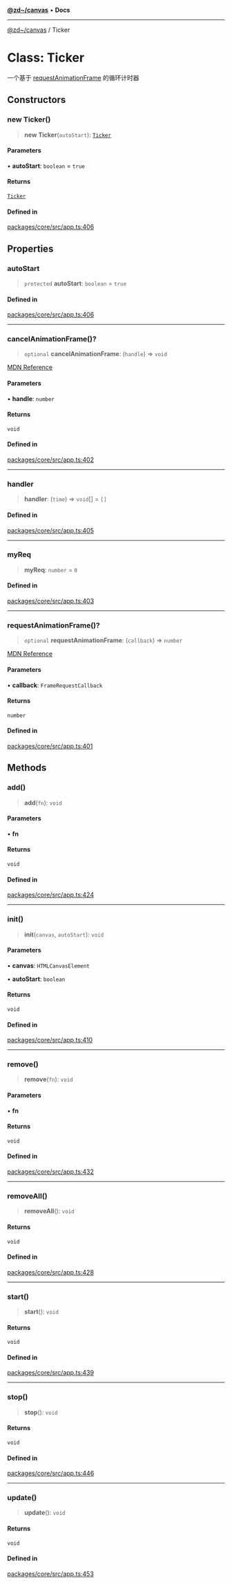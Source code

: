 [**@zd~/canvas**](../README.md) • **Docs**

***

[@zd~/canvas](../README.md) / Ticker

# Class: Ticker

一个基于 [requestAnimationFrame](https://developer.mozilla.org/zh-CN/docs/Web/API/Window/requestAnimationFrame) 的循环计时器

## Constructors

### new Ticker()

> **new Ticker**(`autoStart`): [`Ticker`](Ticker.md)

#### Parameters

• **autoStart**: `boolean` = `true`

#### Returns

[`Ticker`](Ticker.md)

#### Defined in

[packages/core/src/app.ts:406](https://github.com/zhuddan/canvas/blob/f6c03e85774f3d0f4895661f3bf09fbc689199aa/packages/core/src/app.ts#L406)

## Properties

### autoStart

> `protected` **autoStart**: `boolean` = `true`

#### Defined in

[packages/core/src/app.ts:406](https://github.com/zhuddan/canvas/blob/f6c03e85774f3d0f4895661f3bf09fbc689199aa/packages/core/src/app.ts#L406)

***

### cancelAnimationFrame()?

> `optional` **cancelAnimationFrame**: (`handle`) => `void`

[MDN Reference](https://developer.mozilla.org/docs/Web/API/DedicatedWorkerGlobalScope/cancelAnimationFrame)

#### Parameters

• **handle**: `number`

#### Returns

`void`

#### Defined in

[packages/core/src/app.ts:402](https://github.com/zhuddan/canvas/blob/f6c03e85774f3d0f4895661f3bf09fbc689199aa/packages/core/src/app.ts#L402)

***

### handler

> **handler**: (`time`) => `void`[] = `[]`

#### Defined in

[packages/core/src/app.ts:405](https://github.com/zhuddan/canvas/blob/f6c03e85774f3d0f4895661f3bf09fbc689199aa/packages/core/src/app.ts#L405)

***

### myReq

> **myReq**: `number` = `0`

#### Defined in

[packages/core/src/app.ts:403](https://github.com/zhuddan/canvas/blob/f6c03e85774f3d0f4895661f3bf09fbc689199aa/packages/core/src/app.ts#L403)

***

### requestAnimationFrame()?

> `optional` **requestAnimationFrame**: (`callback`) => `number`

[MDN Reference](https://developer.mozilla.org/docs/Web/API/DedicatedWorkerGlobalScope/requestAnimationFrame)

#### Parameters

• **callback**: `FrameRequestCallback`

#### Returns

`number`

#### Defined in

[packages/core/src/app.ts:401](https://github.com/zhuddan/canvas/blob/f6c03e85774f3d0f4895661f3bf09fbc689199aa/packages/core/src/app.ts#L401)

## Methods

### add()

> **add**(`fn`): `void`

#### Parameters

• **fn**

#### Returns

`void`

#### Defined in

[packages/core/src/app.ts:424](https://github.com/zhuddan/canvas/blob/f6c03e85774f3d0f4895661f3bf09fbc689199aa/packages/core/src/app.ts#L424)

***

### init()

> **init**(`canvas`, `autoStart`): `void`

#### Parameters

• **canvas**: `HTMLCanvasElement`

• **autoStart**: `boolean`

#### Returns

`void`

#### Defined in

[packages/core/src/app.ts:410](https://github.com/zhuddan/canvas/blob/f6c03e85774f3d0f4895661f3bf09fbc689199aa/packages/core/src/app.ts#L410)

***

### remove()

> **remove**(`fn`): `void`

#### Parameters

• **fn**

#### Returns

`void`

#### Defined in

[packages/core/src/app.ts:432](https://github.com/zhuddan/canvas/blob/f6c03e85774f3d0f4895661f3bf09fbc689199aa/packages/core/src/app.ts#L432)

***

### removeAll()

> **removeAll**(): `void`

#### Returns

`void`

#### Defined in

[packages/core/src/app.ts:428](https://github.com/zhuddan/canvas/blob/f6c03e85774f3d0f4895661f3bf09fbc689199aa/packages/core/src/app.ts#L428)

***

### start()

> **start**(): `void`

#### Returns

`void`

#### Defined in

[packages/core/src/app.ts:439](https://github.com/zhuddan/canvas/blob/f6c03e85774f3d0f4895661f3bf09fbc689199aa/packages/core/src/app.ts#L439)

***

### stop()

> **stop**(): `void`

#### Returns

`void`

#### Defined in

[packages/core/src/app.ts:446](https://github.com/zhuddan/canvas/blob/f6c03e85774f3d0f4895661f3bf09fbc689199aa/packages/core/src/app.ts#L446)

***

### update()

> **update**(): `void`

#### Returns

`void`

#### Defined in

[packages/core/src/app.ts:453](https://github.com/zhuddan/canvas/blob/f6c03e85774f3d0f4895661f3bf09fbc689199aa/packages/core/src/app.ts#L453)

